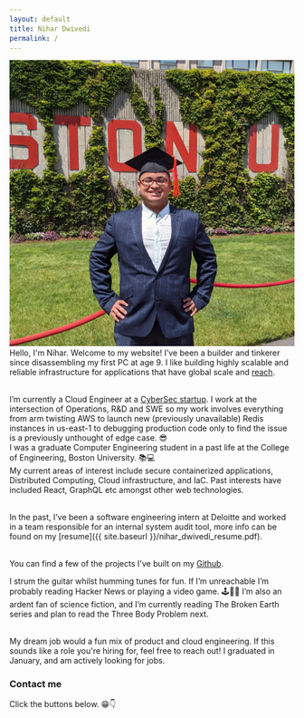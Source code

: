 ```yaml
---
layout: default
title: Nihar Dwivedi
permalink: /
---
```

![](nihar.jpg)
Hello, I'm Nihar. Welcome to my website! I’ve been a builder and tinkerer since disassembling my first PC at age 9. I like building highly scalable and reliable infrastructure for applications that have global scale and [reach](https://xkcd.com/974/).<br/><br/>

I’m currently a Cloud Engineer at a [CyberSec startup](https://www.securonix.com/). I work at the intersection of Operations, R&D and SWE so my work involves everything from arm twisting AWS to launch new (previously unavailable) Redis instances in us-east-1 to debugging production code only to find the issue is a previously unthought of edge case. 😎<br/>
I was a graduate Computer Engineering student in a past life at the College of Engineering, Boston University. 📚💻 <br/>
My current areas of interest include secure containerized applications, Distributed Computing, Cloud infrastructure, and IaC. Past interests have included React, GraphQL etc amongst other web technologies.<br/><br/>

In the past, I’ve been a software engineering intern at Deloitte and worked in a team responsible for an internal system audit tool,  more info can be found on my [resume]({{ site.baseurl }}/nihar_dwivedi_resume.pdf).<br/><br/>

You can find a few of the projects I've built on my [Github](https://github.com/nihardwivedi).  <br/>

I strum the guitar whilst humming tunes for fun. If I’m unreachable I’m probably reading Hacker News or playing a video game. 🕹🎸🎶  I’m also an ardent fan of science fiction, and I’m currently reading The Broken Earth series and plan to read the Three Body Problem next.<br/><br/>

My dream job would a fun mix of product and cloud engineering. If this sounds like a role you're hiring for, feel free to reach out! I graduated in January, and am actively looking for jobs.<br/>

### Contact me
Click the buttons below. 😁👇 <br/>
